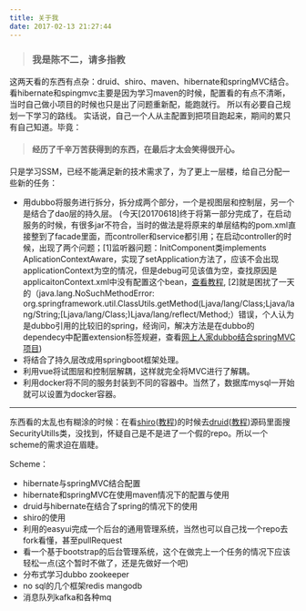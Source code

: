 ```yaml
---
title: 关于我
date: 2017-02-13 21:27:44
---
```


> ### 我是陈不二，请多指教


这两天看的东西有点杂：druid、shiro、maven、hibernate和springMVC结合。
看hibernate和spingmvc主要是因为学习maven的时候，配置看的有点不清晰，当时自己做小项目的时候也只是出了问题重新配，能跑就行。
所以有必要自己规划一下学习的路线。
实话说，自己一个人从主配置到把项目跑起来，期间的累只有自己知道。毕竟：
> #### 经历了千辛万苦获得到的东西，在最后才太会笑得很开心。


只是学习SSM，已经不能满足新的技术需求了，为了更上一层楼，给自己分配一些新的任务：
- 用dubbo将服务进行拆分，拆分成两个部分，一个是视图层和控制层，另一个是结合了dao层的持久层。
(今天[20170618]终于将第一部分完成了，在启动服务的时候，有很多jar不符合，当时的做法是将原来的单层结构的pom.xml直接整到了facade里面，而controller和service都引用；在启动controller的时候，出现了两个问题；[1]监听器问题：InitComponent类implements AplicationContextAware，实现了setApplication方法了，应该不会出现applicationContext为空的情况，但是debug可见该值为空，查找原因是applicaitonContext.xml中没有配置这个bean，[查看教程](http://www.cnblogs.com/kxdblog/p/5988027.html), [2]就是困扰了一天的（java.lang.NoSuchMethodError: org.springframework.util.ClassUtils.getMethod(Ljava/lang/Class;Ljava/lang/String;[Ljava/lang/Class;)Ljava/lang/reflect/Method;）错误，个人认为是dubbo引用的比较旧的spring，经询问，解决方法是在dubbo的dependecy中配置extension标签规避，查看[网上人家dubbo结合springMVC项目](http://blog.csdn.net/aixiaoyang168/article/details/51362675))
- 将结合了持久层改成用springboot框架处理。
- 利用vue将试图层和控制层解耦，这样就完全将MVC进行了解耦。
- 利用docker将不同的服务封装到不同的容器中。当然了，数据库mysql一开始就可以设置为docker容器。


- - - 
东西看的太乱也有糊涂的时候：在看[shiro](https://github.com/apache/shiro)([教程](http://jinnianshilongnian.iteye.com/blog/2018398))的时候去[druid](https://github.com/alibaba/druid)([教程](http://blog.csdn.net/yunnysunny/article/details/8657095))源码里面搜SecurityUtills类，没找到，怀疑自己是不是进了一个假的repo。所以一个scheme的需求迫在眉睫。

Scheme：
- hibernate与springMVC结合配置 
- hibernate和springMVC在使用maven情况下的配置与使用 
- druid与hibernate在结合了spring的情况下的使用  
- shiro的使用
- 利用的easyui完成一个后台的通用管理系统，当然也可以自己找一个repo去fork看懂，甚至pullRequest
- 看一个基于bootstrap的后台管理系统，这个在做完上一个任务的情况下应该轻松一点(这个暂时不做了，还是先做好一个吧)
- 分布式学习dubbo zookeeper
- no sql的几个框架redis mangodb
- 消息队列kafka和各种mq
